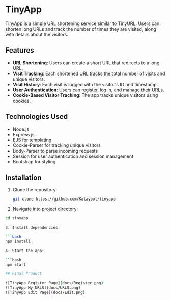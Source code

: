 # TinyApp

TinyApp is a simple URL shortening service similar to TinyURL. Users can shorten long URLs and track the number of times they are visited, along with details about the visitors.

## Features

- **URL Shortening**: Users can create a short URL that redirects to a long URL.
- **Visit Tracking**: Each shortened URL tracks the total number of visits and unique visitors.
- **Visit History**: Each visit is logged with the visitor's ID and timestamp.
- **User Authentication**: Users can register, log in, and manage their URLs.
- **Cookie-Based Visitor Tracking**: The app tracks unique visitors using cookies.

## Technologies Used

- Node.js
- Express.js
- EJS for templating
- Cookie-Parser for tracking unique visitors
- Body-Parser to parse incoming requests
- Session for user authentication and session management
- Bootstrap for styling

## Installation

1. Clone the repository:

   ```bash
   git clone https://github.com/Kalaybot/tinyapp

 2. Navigate into project directory:

  ```bash
  cd tinyapp

3. Install dependencies:

  ```bash
  npm install

4. Start the app:

  ```bash
  npm start

## Final Product

![TinyApp Register Page](docs/Register.png)
![TinyApp My URLS](docs/URLS.png)
![TinyApp Edit Page](docs/Edit.png)